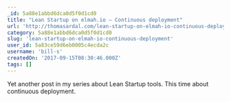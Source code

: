```yaml
---
_id: 5a88e1abbd6dca0d5f0d1cd0
title: "Lean Startup on elmah.io – Continuous deployment"
url: 'http://thomasardal.com/lean-startup-on-elmah-io-continuous-deployment/'
category: 5a88e1abbd6dca0d5f0d1cd0
slug: 'lean-startup-on-elmah-io-continuous-deployment'
user_id: 5a83ce59d6eb0005c4ecda2c
username: 'bill-s'
createdOn: '2017-09-15T08:30:46.000Z'
tags: []
---
```


Yet another post in my series about Lean Startup tools. This time about continuous deployment.
